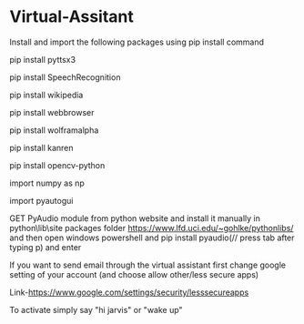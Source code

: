 # Virtual-Assitant

Install and import the following packages using pip install command

pip install pyttsx3

pip install SpeechRecognition

pip install wikipedia

pip install webbrowser

pip install wolframalpha

pip install kanren

pip install opencv-python

import numpy as np

import pyautogui

GET PyAudio module from python website and install it manually in python\lib\site packages folder https://www.lfd.uci.edu/~gohlke/pythonlibs/ and then open windows powershell and pip install pyaudio(// press tab after typing p) and enter

If you want to send email through the virtual assistant first change google setting of your account (and choose allow other/less secure apps)

Link-https://www.google.com/settings/security/lesssecureapps

To activate simply say "hi jarvis" or "wake up"

